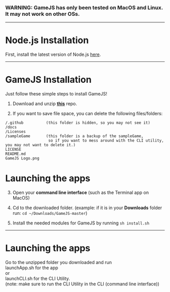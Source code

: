 ### WARNING: GameJS has only been tested on MacOS and Linux. It may not work on other OSs.
  
  
---
  
  
# Node.js Installation
First, install the latest version of Node.js [here](https://nodejs.org "NodeJS website").
  
  
---
  
  
# GameJS Installation
Just follow these simple steps to install GameJS!
1. Download and unzip __[this](https://github.com/Jackkillian/GameJS "GameJS on GitHub")__ repo.
  
2. If you want to save file space, you can delete the following files/folders:
```
/.github          (this folder is hidden, so you may not see it)
/docs
/Licenses
/sampleGame       (this folder is a backup of the sampleGame,
                   so if you want to mess around with the CLI utility, you may not want to delete it.)
LICENSE
README.md
GameJS Logo.png
```
  
# Launching the apps
3. Open your __command line interface__ (such as the Terminal app on MacOS)
  
4. Cd to the downloaded folder. (example: if it is in your __Downloads__ folder run: ```cd ~/Downloads/GameJS-master```)
  
5. Install the needed modules for GameJS by running ```sh install.sh```
  
  
---
  
  
# Launching the apps
Go to the unzipped folder you downloaded and run  
launchApp.sh for the app  
or  
launchCLI.sh for the CLI Utility.  
(note: make sure to run the CLI Utility in the CLI (command line interface))
